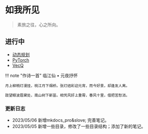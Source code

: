 # 如我所见
> 素旅之往，心之所向。
## 进行中
 - [动态规划](./为我所学/数据结构与算法/动态规划)
 - [PyTorch](./为我所学/PyTorch)
 - [VecQ](./为我所学/参数量化/VecQ)

!!! note "作诗一首"
    临江仙 • 元夜抒怀

    月上柳梢灯漫挂，桃江月下烟桥。张灯结彩迎元宵，而今好景，却逢友人离。

    跂望眼波眉黛处，南山树下新苗。相凭风好上重霄，春风十里，借把苦愁消。
### 更新日志
- 2023/05/06 新增mkdocs_pro&slove; 完善笔记。
- 2023/05/05 新增一些目录，修改了一些目录结构；添加了新的笔记。